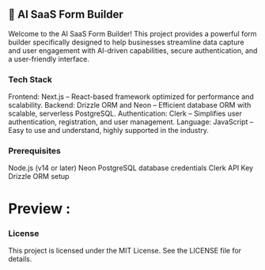 ## 🚀 AI SaaS Form Builder
Welcome to the AI SaaS Form Builder! This project provides a powerful form builder specifically designed to help businesses streamline data capture and user engagement with AI-driven capabilities, secure authentication, and a user-friendly interface.

### Tech Stack
Frontend: Next.js – React-based framework optimized for performance and scalability.
Backend: Drizzle ORM and Neon – Efficient database ORM with scalable, serverless PostgreSQL.
Authentication: Clerk – Simplifies user authentication, registration, and user management.
Language: JavaScript – Easy to use and understand, highly supported in the industry.


### Prerequisites
Node.js (v14 or later)
Neon PostgreSQL database credentials
Clerk API Key
Drizzle ORM setup


# Preview : 

### License
This project is licensed under the MIT License. See the LICENSE file for details.
